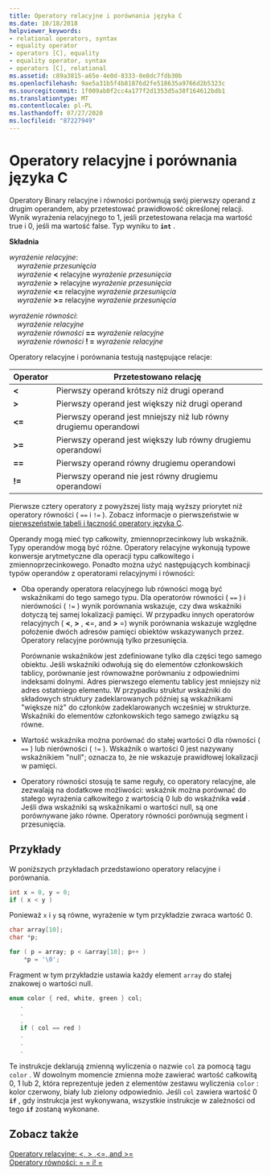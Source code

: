```yaml
---
title: Operatory relacyjne i porównania języka C
ms.date: 10/18/2018
helpviewer_keywords:
- relational operators, syntax
- equality operator
- operators [C], equality
- equality operator, syntax
- operators [C], relational
ms.assetid: c89a3815-a65e-4e0d-8333-0e8dc7fdb30b
ms.openlocfilehash: 9ae5a31b5f4b81876d2fe518635a9766d2b5323c
ms.sourcegitcommit: 1f009ab0f2cc4a177f2d1353d5a38f164612bdb1
ms.translationtype: MT
ms.contentlocale: pl-PL
ms.lasthandoff: 07/27/2020
ms.locfileid: "87227949"
---
```

# <a name="c-relational-and-equality-operators"></a>Operatory relacyjne i porównania języka C

Operatory Binary relacyjne i równości porównują swój pierwszy operand z drugim operandem, aby przetestować prawidłowość określonej relacji. Wynik wyrażenia relacyjnego to 1, jeśli przetestowana relacja ma wartość true i 0, jeśli ma wartość false. Typ wyniku to **`int`** .

**Składnia**

*wyrażenie relacyjne*:<br/>
&nbsp;&nbsp;&nbsp;&nbsp;*wyrażenie przesunięcia*<br/>
&nbsp;&nbsp;&nbsp;&nbsp;*wyrażenie* **&lt;** relacyjne *wyrażenie przesunięcia*<br/>
&nbsp;&nbsp;&nbsp;&nbsp;*wyrażenie* **>** relacyjne *wyrażenie przesunięcia*<br/>
&nbsp;&nbsp;&nbsp;&nbsp;*wyrażenie* **&lt;=** relacyjne *wyrażenie przesunięcia*<br/>
&nbsp;&nbsp;&nbsp;&nbsp;*wyrażenie* **>=** relacyjne *wyrażenie przesunięcia*

*wyrażenie równości*:<br/>
&nbsp;&nbsp;&nbsp;&nbsp;*wyrażenie relacyjne*<br/>
&nbsp;&nbsp;&nbsp;&nbsp;*wyrażenie równości* **==** *wyrażenie relacyjne*<br/>
&nbsp;&nbsp;&nbsp;&nbsp;*wyrażenie równości* **! =** *wyrażenie relacyjne*

Operatory relacyjne i porównania testują następujące relacje:

|Operator|Przetestowano relację|
|--------------|-------------------------|
|**&lt;**|Pierwszy operand krótszy niż drugi operand|
|**>**|Pierwszy operand jest większy niż drugi operand|
|**&lt;=**|Pierwszy operand jest mniejszy niż lub równy drugiemu operandowi|
|**>=**|Pierwszy operand jest większy lub równy drugiemu operandowi|
|**==**|Pierwszy operand równy drugiemu operandowi|
|**!=**|Pierwszy operand nie jest równy drugiemu operandowi|

Pierwsze cztery operatory z powyższej listy mają wyższy priorytet niż operatory równości ( `==` i `!=` ). Zobacz informacje o pierwszeństwie w [pierwszeństwie tabeli i łączność operatory języka C](../c-language/precedence-and-order-of-evaluation.md).

Operandy mogą mieć typ całkowity, zmiennoprzecinkowy lub wskaźnik. Typy operandów mogą być różne. Operatory relacyjne wykonują typowe konwersje arytmetyczne dla operacji typu całkowitego i zmiennoprzecinkowego. Ponadto można użyć następujących kombinacji typów operandów z operatorami relacyjnymi i równości:

- Oba operandy operatora relacyjnego lub równości mogą być wskaźnikami do tego samego typu. Dla operatorów równości ( `==` ) i nierówności ( `!=` ) wynik porównania wskazuje, czy dwa wskaźniki dotyczą tej samej lokalizacji pamięci. W przypadku innych operatorów relacyjnych ( **\<**, **>** , **\<**=, and **>** =) wynik porównania wskazuje względne położenie dwóch adresów pamięci obiektów wskazywanych przez. Operatory relacyjne porównują tylko przesunięcia.

   Porównanie wskaźników jest zdefiniowane tylko dla części tego samego obiektu. Jeśli wskaźniki odwołują się do elementów członkowskich tablicy, porównanie jest równoważne porównaniu z odpowiednimi indeksami dolnymi. Adres pierwszego elementu tablicy jest mniejszy niż adres ostatniego elementu. W przypadku struktur wskaźniki do składowych struktury zadeklarowanych później są wskaźnikami "większe niż" do członków zadeklarowanych wcześniej w strukturze. Wskaźniki do elementów członkowskich tego samego związku są równe.

- Wartość wskaźnika można porównać do stałej wartości 0 dla równości ( `==` ) lub nierówności ( `!=` ). Wskaźnik o wartości 0 jest nazywany wskaźnikiem "null"; oznacza to, że nie wskazuje prawidłowej lokalizacji w pamięci.

- Operatory równości stosują te same reguły, co operatory relacyjne, ale zezwalają na dodatkowe możliwości: wskaźnik można porównać do stałego wyrażenia całkowitego z wartością 0 lub do wskaźnika **`void`** . Jeśli dwa wskaźniki są wskaźnikami o wartości null, są one porównywane jako równe. Operatory równości porównują segment i przesunięcia.

## <a name="examples"></a>Przykłady

W poniższych przykładach przedstawiono operatory relacyjne i porównania.

```C
int x = 0, y = 0;
if ( x < y )
```

Ponieważ `x` i `y` są równe, wyrażenie w tym przykładzie zwraca wartość 0.

```C
char array[10];
char *p;

for ( p = array; p < &array[10]; p++ )
    *p = '\0';
```

Fragment w tym przykładzie ustawia każdy element `array` do stałej znakowej o wartości null.

```C
enum color { red, white, green } col;
   .
   .
   .
   if ( col == red )
   .
   .
   .
```

Te instrukcje deklarują zmienną wyliczenia o nazwie `col` za pomocą tagu `color` . W dowolnym momencie zmienna może zawierać wartość całkowitą 0, 1 lub 2, która reprezentuje jeden z elementów zestawu wyliczenia `color` : kolor czerwony, biały lub zielony odpowiednio. Jeśli `col` zawiera wartość 0 **`if`** , gdy instrukcja jest wykonywana, wszystkie instrukcje w zależności od tego **`if`** zostaną wykonane.

## <a name="see-also"></a>Zobacz także

[Operatory relacyjne: \<, > ,\<=, and >=](../cpp/relational-operators-equal-and-equal.md)<br/>
[Operatory równości: = = i! =](../cpp/equality-operators-equal-equal-and-exclpt-equal.md)
